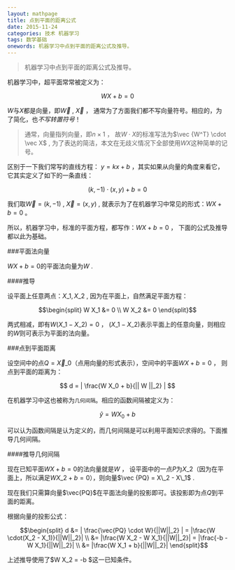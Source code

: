 ```yaml
---
layout: mathpage
title: 点到平面的距离公式
date: 2015-11-24
categories: 技术 机器学习 
tags: 数学基础
onewords: 机器学习中点到平面的距离公式及推导。
---
```

> 机器学习中点到平面的距离公式及推导。

机器学习中，超平面常常被定义为：

$$
W X + b = 0 
$$

$W$与$X$都是向量，即$\vec W$ , $\vec X$ ， 通常为了方面我们都不写向量符号。相应的，为了简化，也*不写转置符号*！

> 通常，向量指列向量，即$n \times 1$ ， 故$W \cdot X$的标准写法为$\vec {W^T} \cdot \vec X$ , 为了表达的简洁，本文在无歧义情况下全部使用$W X$这种简单的记号。

区别于一下我们常写的直线方程： $y = kx + b$ ，其实如果从向量的角度来看它，它其实定义了如下的一条直线：

$$
(k , -1) \cdot (x , y) + b = 0 
$$

我们取$\vec W = (k , -1)$ , $\vec X = (x , y)$ , 就表示为了在机器学习中常见的形式：$W X + b = 0$ 。

所以，机器学习中，标准的平面方程，都写作：$W X + b = 0$ ， 下面的公式及推导都以此为基础。

###平面法向量

$W X +　b = 0$的平面法向量为$W$ .

####推导

设平面上任意两点：$X\_1 , X\_2$ , 因为在平面上，自然满足平面方程：

$$\begin{split}
W X_1 &= 0 \\
W X_2 &= 0
\end{split}$$

两式相减，即有$W(X\_1 - X\_2) = 0$ ， $(X\_1 - X\_2)$表示平面上的任意向量，则相应的$W$则可表示为平面的法向量。

###点到平面距离

设空间中的点$Q = \vec X\_0$（点用向量的形式表示），空间中的平面$W X + b = 0$ ， 则点到平面的距离为：

$$
d = | \frac{W X_0 + b}{|| W ||_2} |
$$

在机器学习中这也被称为`几何间隔`。相应的函数间隔被定义为：

$$
\hat y = W X_0 + b 
$$

可以认为函数间隔是认为定义的，而几何间隔是可以利用平面知识求得的。下面推导几何间隔。

####推导几何间隔

现在已知平面$WX + b = 0$的法向量就是$W$ ， 设平面中的一点$P$为$X\_2$（因为在平面上，所以满足$W X\_2 + b = 0$），则向量$\vec {PQ} = X\_2 - X\_1$ .

现在我们只需算向量$\vec{PQ}$在平面法向量的投影即可。该投影即为点$Q$到平面的距离。

根据向量的投影公式：

$$\begin{split}
d &= | \frac{\vec{PQ} \cdot W}{||W||_2} | = |\frac{W \cdot(X_2 - X_1)}{||W||_2}| \\
&= |\frac{W X_2 - W X_1}{||W||_2}| = |\frac{-b - W X_1}{||W||_2}| \\
&= |\frac{W X_1 + b}{||W||_2}|
\end{split}$$

上述推导使用了$W X\_2 = -b $这一已知条件。
